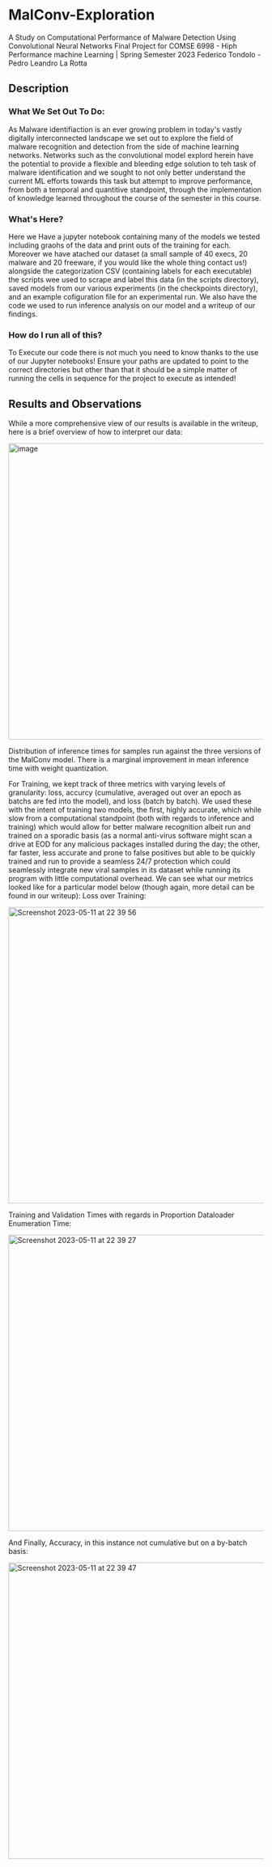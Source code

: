 # MalConv-Exploration
A Study on Computational Performance of Malware Detection Using Convolutional Neural Networks
Final Project for COMSE 6998 - Hiph Performance machine Learning | Spring Semester 2023
Federico Tondolo - Pedro Leandro La Rotta

## Description
### What We Set Out To Do:
As Malware identifiaction is an ever growing problem in today's vastly digitally interconnected landscape we set out to explore the field of malware recognition and detection from the side of machine learning networks. Networks such as the convolutional model explord herein have the potential to provide a flexible and bleeding edge solution to teh task of malware identification and we sought to not only better understand the current ML efforts towards this task but attempt to improve performance, from both a temporal and quantitive standpoint, through the implementation of knowledge learned throughout the course of the semester in this course.

### What's Here?
Here we Have a jupyter notebook containing many of the models we tested including graohs of the data and print outs of the training for each. Moreover we have atached our dataset (a small sample of 40 execs, 20 malware and 20 freeware, if you would like the whole thing contact us!) alongside the categorization CSV (containing labels for each executable) the scripts wee used to scrape and label this data (in the scripts directory), saved models from our various experiments (in the checkpoints directory), and an example cofiguration file for an experimental run. We also have the code we used to run inference analysis on our model and a writeup of our findings.

### How do I run all of this?
To Execute our code there is not much you need to know thanks to the use of our Jupyter notebooks! Ensure your paths are updated to point to the correct directories but other than that it should be a simple matter of running the cells in sequence for the project to execute as intended!

## Results and Observations
While a more comprehensive view of our results is available in the writeup, here is a brief overview of how to interpret our data:

<img width="586" alt="image" src="https://github.com/ftondolo/MalConv-Exploration/assets/20714356/ec6c4b5d-5b91-4e15-b1da-af8d687eb0e4">

Distribution of inference times for samples run against the three versions of the MalConv model. There is a marginal improvement in mean inference time with weight quantization.

For Training, we kept track of three metrics with varying levels of granularity: loss, accurcy (cumulative, averaged out over an epoch as batchs are fed into the model), and loss (batch by batch). We used these with the intent of training two models, the first, highly accurate, which while slow from a computational standpoint (both with regards to inference and training) which would allow for better malware recognition albeit run and trained on a sporadic basis (as a normal anti-virus software might scan a drive at EOD for any malicious packages installed during the day; the other, far faster, less accurate and prone to false positives but able to be quickly trained and run to provide a seamless 24/7 protection which could seamlessly integrate new viral samples in its dataset while running its program with little computational overhead.
We can see what our metrics looked like for a particular model below (though again, more detail can be found in our writeup):
Loss over Training:

<img width="586" alt="Screenshot 2023-05-11 at 22 39 56" src="https://github.com/ftondolo/MalConv-Exploration/assets/51007153/1dbe7e66-cd28-49d7-a1fd-5aae18c48d69">

Training and Validation Times with regards in Proportion Dataloader Enumeration Time:

<img width="586" alt="Screenshot 2023-05-11 at 22 39 27" src="https://github.com/ftondolo/MalConv-Exploration/assets/51007153/a6958cc3-4927-4bba-8b2d-ed0894eccbce">

And Finally, Accuracy, in this instance not cumulative but on a by-batch basis:

<img width="586" alt="Screenshot 2023-05-11 at 22 39 47" src="https://github.com/ftondolo/MalConv-Exploration/assets/51007153/e0a2baba-4d90-4273-82c3-dc122d6c3efa">
